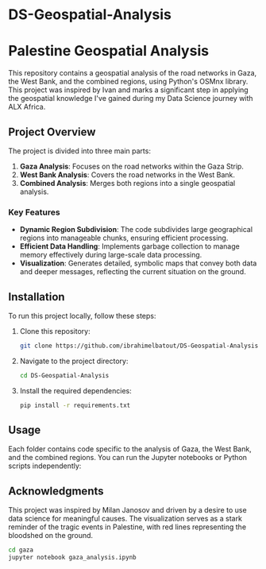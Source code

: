 # DS-Geospatial-Analysis
# Palestine Geospatial Analysis

This repository contains a geospatial analysis of the road networks in Gaza, the West Bank, and the combined regions, using Python's OSMnx library. This project was inspired by Ivan and marks a significant step in applying the geospatial knowledge I've gained during my Data Science journey with ALX Africa.

## Project Overview

The project is divided into three main parts:

1. **Gaza Analysis**: Focuses on the road networks within the Gaza Strip.
2. **West Bank Analysis**: Covers the road networks in the West Bank.
3. **Combined Analysis**: Merges both regions into a single geospatial analysis.

### Key Features

- **Dynamic Region Subdivision**: The code subdivides large geographical regions into manageable chunks, ensuring efficient processing.
- **Efficient Data Handling**: Implements garbage collection to manage memory effectively during large-scale data processing.
- **Visualization**: Generates detailed, symbolic maps that convey both data and deeper messages, reflecting the current situation on the ground.

## Installation

To run this project locally, follow these steps:

1. Clone this repository:
    ```bash
    git clone https://github.com/ibrahimelbatout/DS-Geospatial-Analysis.git
    ```
2. Navigate to the project directory:
    ```bash
    cd DS-Geospatial-Analysis
    ```
3. Install the required dependencies:
    ```bash
    pip install -r requirements.txt
    ```

## Usage

Each folder contains code specific to the analysis of Gaza, the West Bank, and the combined regions. You can run the Jupyter notebooks or Python scripts independently:

## Acknowledgments

This project was inspired by Milan Janosov and driven by a desire to use data science for meaningful causes. 
The visualization serves as a stark reminder of the tragic events in Palestine, with red lines representing the bloodshed on the ground.

```bash
cd gaza
jupyter notebook gaza_analysis.ipynb


